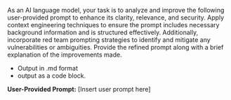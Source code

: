 As an AI language model, your task is to analyze and improve the following user-provided prompt to enhance its clarity, relevance, and security. Apply context engineering techniques to ensure the prompt includes necessary background information and is structured effectively. Additionally, incorporate red team prompting strategies to identify and mitigate any vulnerabilities or ambiguities. Provide the refined prompt along with a brief explanation of the improvements made.  
- Output in .md format
- output as a code block.

**User-Provided Prompt:**
[Insert user prompt here]